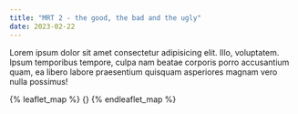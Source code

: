 ```yaml
---
title: "MRT 2 - the good, the bad and the ugly"
date: 2023-02-22
---
```

Lorem ipsum dolor sit amet consectetur adipisicing elit. Illo, voluptatem. Ipsum temporibus tempore, culpa nam beatae corporis porro accusantium quam, ea libero labore praesentium quisquam asperiores magnam vero nulla possimus!

{% leaflet_map %}
    {}
{% endleaflet_map %}
